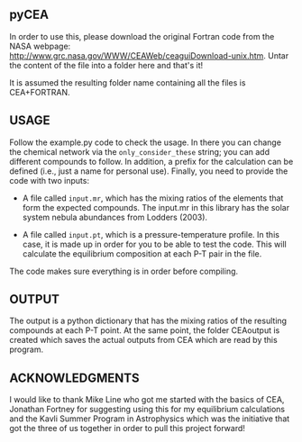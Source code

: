 pyCEA
-----

In order to use this, please download the original Fortran code from the NASA 
webpage: http://www.grc.nasa.gov/WWW/CEAWeb/ceaguiDownload-unix.htm. Untar the 
content of the file into a folder here and that's it! 

It is assumed the resulting folder name containing all the files is CEA+FORTRAN.

USAGE
-----

Follow the example.py code to check the usage. In there you can change the chemical 
network via the `only_consider_these` string; you can add different compounds to follow. 
In addition, a prefix for the calculation can be defined (i.e., just a name for personal use). 
Finally, you need to provide the code with two inputs:

- A file called `input.mr`, which has the mixing ratios of the elements that form the expected 
  compounds. The input.mr in this library has the solar system nebula abundances from Lodders (2003).

- A file called `input.pt`, which is a pressure-temperature profile. In this case, it is made up in order 
  for you to be able to test the code. This will calculate the equilibrium composition at 
  each P-T pair in the file.

The code makes sure everything is in order before compiling. 

OUTPUT
------

The output is a python dictionary that has the mixing ratios of the resulting compounds at 
each P-T point. At the same point, the folder CEAoutput is created which saves the actual 
outputs from CEA which are read by this program.

ACKNOWLEDGMENTS
---------------

I would like to thank Mike Line who got me started with the basics of CEA, Jonathan Fortney 
for suggesting using this for my equilibrium calculations and the Kavli Summer Program in 
Astrophysics which was the initiative that got the three of us together in order to pull this 
project forward!
